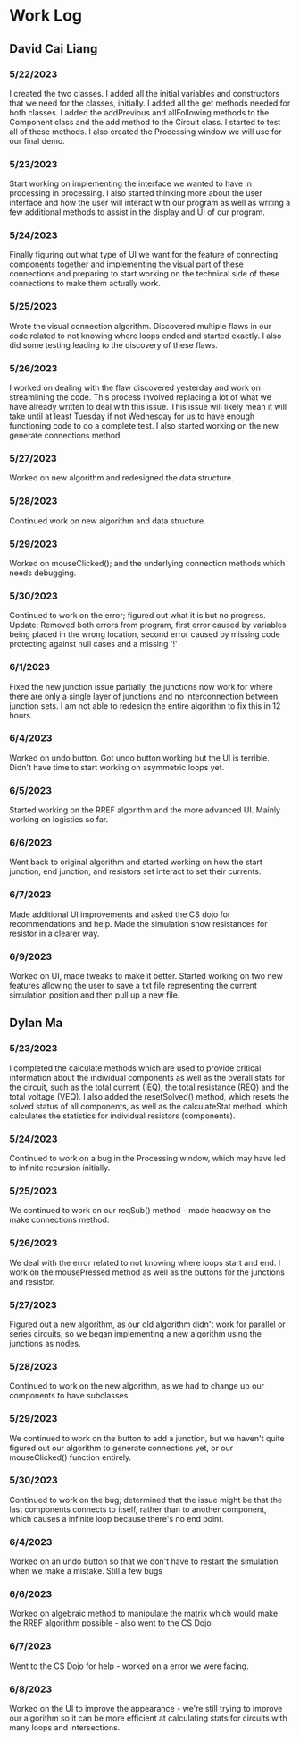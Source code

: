 # Work Log

## David Cai Liang

### 5/22/2023

I created the two classes. I added all the initial variables and constructors that we need for the classes, initially. I added all the get methods needed for both classes. I added the addPrevious and allFollowing methods to the Component class and the add method to the Circuit class. I started to test all of these methods. I also created the Processing window we will use for our final demo.

### 5/23/2023

Start working on implementing the interface we wanted to have in processing in processing. I also started thinking more about the user interface and how the user will interact with our program as well as writing a few additional methods to assist in the display and UI of our program.

### 5/24/2023

Finally figuring out what type of UI we want for the feature of connecting components together and implementing the visual part of these connections and preparing to start working on the technical side of these connections to make them actually work.

### 5/25/2023

Wrote the visual connection algorithm. Discovered multiple flaws in our code related to not knowing where loops ended and started exactly. I also did some testing leading to the discovery of these flaws.

### 5/26/2023

I worked on dealing with the flaw discovered yesterday and work on streamlining the code. This process involved replacing a lot of what we have already written to deal with this issue. This issue will likely mean it will take until at least Tuesday if not Wednesday for us to have enough functioning code to do a complete test. I also started working on the new generate connections method.

### 5/27/2023

Worked on new algorithm and redesigned the data structure.

### 5/28/2023

Continued work on new algorithm and data structure.

### 5/29/2023

Worked on mouseClicked(); and the underlying connection methods which needs debugging.

### 5/30/2023

Continued to work on the error; figured out what it is but no progress.
Update: Removed both errors from program, first error caused by variables being placed in the wrong location, second error caused by missing code protecting against null cases and a missing '!'

### 6/1/2023
Fixed the new junction issue partially, the junctions now work for where there are only a single layer of junctions and no interconnection between junction sets. I am not able to redesign the entire algorithm to fix this in 12 hours.

### 6/4/2023
Worked on undo button. Got undo button working but the UI is terrible. Didn't have time to start working on asymmetric loops yet.

### 6/5/2023
Started working on the RREF algorithm and the more advanced UI. Mainly working on logistics so far.

### 6/6/2023
Went back to original algorithm and started working on how the start junction, end junction, and resistors set interact to set their currents.

### 6/7/2023
Made additional UI improvements and asked the CS dojo for recommendations and help. Made the simulation show resistances for resistor in a clearer way.

### 6/9/2023
Worked on UI, made tweaks to make it better. Started working on two new features allowing the user to save a txt file representing the current simulation position and then pull up a new file.

## Dylan Ma

### 5/23/2023

I completed the calculate methods which are used to provide critical information about the individual components as well as the overall stats for the circuit, such as the total current (IEQ), the total resistance (REQ) and the total voltage (VEQ). I also added the resetSolved() method, which resets the solved status of all components, as well as the calculateStat method, which calculates the statistics for individual resistors (components).

### 5/24/2023
Continued to work on a bug in the Processing window, which may have led to infinite recursion initially.

### 5/25/2023

We continued to work on our reqSub() method - made headway on the make connections method.

### 5/26/2023

We deal with the error related to not knowing where loops start and end. I work on the mousePressed method as well as the buttons for the junctions and resistor.

### 5/27/2023

Figured out a new algorithm, as our old algorithm didn't work for parallel or series circuits, so we began implementing a new algorithm using the junctions as nodes.

### 5/28/2023

Continued to work on the new algorithm, as we had to change up our components to have subclasses.

### 5/29/2023

We continued to work on the button to add a junction, but we haven't quite figured out our algorithm to generate connections yet, or our mouseClicked() function entirely.

### 5/30/2023

Continued to work on the bug; determined that the issue might be that the last components connects to itself, rather than to another component, which causes a infinite loop because there's no end point.

### 6/4/2023

Worked on an undo button so that we don't have to restart the simulation when we make a mistake. Still a few bugs

### 6/6/2023

Worked on algebraic method to manipulate the matrix which would make the RREF algorithm possible - also went to the CS Dojo

### 6/7/2023

Went to the CS Dojo for help - worked on a error we were facing.

### 6/8/2023

Worked on the UI to improve the appearance - we're still trying to improve our algorithm so it can be more efficient at calculating stats for circuits with many loops and intersections.
